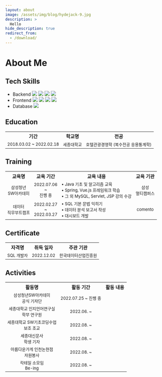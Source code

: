 ```yaml
---
layout: about
image: /assets/img/blog/hydejack-9.jpg
description: >
  Hello
hide_description: true
redirect_from:
  - /download/
---
```


<head>
  <style>
    table tbody {
      width: 100%;
      margin-left: 2%;
      text-align: center;
    }
    tr {
      font-size: 13px;
    }
    th {
      font-size: 15px;
    }
    tr .contents {
      text-align: left;
    }
  </style>
</head>

# About Me

<!--author-->

## Tech Skills
- Backend <img src="https://img.shields.io/badge/Python-3766AB?style=flat&logo=Python&logoColor=white"> <img src="https://img.shields.io/badge/Java-007396?style=flat&logo=Java&logoColor=white"> <img src="https://img.shields.io/badge/Spring-6DB33F?style=flat&logo=Spring&logoColor=white"> <img src="https://img.shields.io/badge/SpringBoot-6DB33F?style=flat&logo=SpringBoot&logoColor=white">
- Frontend <img src="https://img.shields.io/badge/html5-E34F26?style=flat&logo=html5&logoColor=white"> <img src="https://img.shields.io/badge/css3-1572B6?style=flat&logo=css3&logoColor=white"> <img src="https://img.shields.io/badge/bootstrap-7952B3?style=flat&logo=bootstrap&logoColor=white"> <img src="https://img.shields.io/badge/vue.js-4FC08D?style=flat&logo=vue.js&logoColor=white">
- Database <img src="https://img.shields.io/badge/mysql-4479A1?style=flat&logo=mysql&logoColor=white">

<h2>Education</h2>
<table>
  <th>기간</th><th>학교명</th><th>전공</th>
  <tr>
    <td>2018.03.02 ~ 2022.02.18</td>
    <td>세종대학교</td>
    <td>호텔관광경영학 (복수전공 응용통계학)</td>
  </tr>
</table>

<h2>Training</h2>
<table>
  <tbody>
    <th>교육명</th><th>교육 기간</th><th>교육 내용</th><th>교육 기관</th>
    <tr>
      <td>삼성청년<br>SW아카데미</td>
      <td>2022.07.06<br>~<br>진행 중</td>
      <td class="contents">
        • Java 기초 및 알고리즘 교육<br>
        • Spring, Vue.js 프레임워크 학습<br>
        • 그 외 MySQL, Servlet, JSP 강의 수강
      </td>
      <td>삼성<br>멀티캠퍼스</td>
    </tr>
    <tr>
      <td>데이터<br>직무부트캠프</td>
      <td>2022.02.27<br>~<br>2022.03.27</td>
      <td class="contents">
        • SQL 기본 문법 익히기<br>
        • 데이터 분석 보고서 작성<br>
        • 대시보드 개발
      </td>
      <td>comento</td>
    </tr>
  </tbody>
</table>

<h2>Certificate</h2>
<table>
  <tbody>
    <th>자격명</th><th>취득 일자</th><th>주관 기관</th>
    <tr>
      <td>SQL 개발자</td>
      <td>2022.12.02</td>
      <td>한국데이터산업진흥원</td>
    </tr>
  </tbody>
</table>

<h2>Activities</h2>
<table>
  <tbody>
    <th>활동명</th><th>활동 기간</th><th>활동 내용</th>
    <tr>
      <td>삼성청년SW아카데미<br>공식 기자단</td>
      <td>2022.07.25 ~ 진행 중</td>
      <td class="contents"></td>
    </tr>
    <tr>
      <td>세종대학교 인지언어연구실<br>학부 연구원</td>
      <td>2022.06. ~</td>
      <td class="contents"></td>
    </tr>
    <tr>
      <td>세종대학교 SW기초코딩수업<br>보조 조교</td>
      <td>2022.08. ~</td>
      <td class="contents"></td>
    </tr>
    <tr>
      <td>세종대신문사<br>학생 기자</td>
      <td>2022.08. ~</td>
      <td class="contents"></td>
    </tr>
    <tr>
      <td>아름다운가게 인천논현점<br>자원봉사</td>
      <td>2022.08. ~</td>
      <td class="contents"></td>
    </tr>
    <tr>
      <td>칵테일 소모임<br>Be-ing</td>
      <td>2022.08. ~</td>
      <td class="contents"></td>
    </tr>
  </tbody>
</table>

<!-- <h2>Contact</h2>
- **Email** dreaming990124@gmail.com
- **Instagram** assimpleas_possible
- **GitHub** [Jeeyoun-S](https://github.com/Jeeyoun-S)
- **Tistory** [PLAYGROUND with dream](https://p-lay-ground.tistory.com/) -->